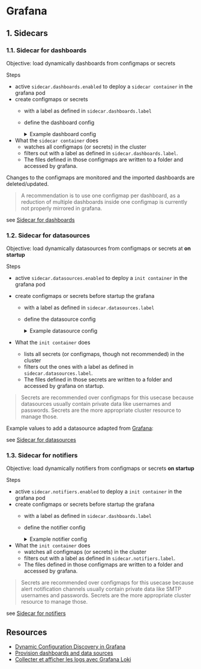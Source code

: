 # Grafana

## 1. Sidecars

### 1.1. Sidecar for dashboards

Objective: load dynamically dashboards from configmaps or secrets

Steps

- active `sidecar.dashboards.enabled` to deploy a `sidecar container` in the grafana pod
- create configmaps or secrets
  - with a label as defined in `sidecar.dashboards.label`
  - define the dashboard config
    <details close=""> <summary>Example dashboard config</summary>

    ```yaml
    apiVersion: v1
    kind: ConfigMap
    metadata:
      name: sample-grafana-dashboard
      labels:
        grafana_dashboard: "1"
    data:
      k8s-dashboard.json: |-
      [...]
    ```

    </details>
- What the `sidecar container` does
  - watches all configmaps (or secrets) in the cluster
  - filters out with a label as defined in `sidecar.dashboards.label`.
  - The files defined in those configmaps are written to a folder and accessed by grafana.

Changes to the configmaps are monitored and the imported dashboards are deleted/updated.

> A recommendation is to use one configmap per dashboard, as a reduction of multiple dashboards inside one configmap is currently not properly mirrored in grafana.

see [Sidecar for dashboards](https://github.com/grafana/helm-charts/blob/main/charts/grafana/README.md#sidecar-for-dashboards)

### 1.2. Sidecar for datasources

Objective: load dynamically datasources from configmaps or secrets at **on startup**

Steps

- active `sidecar.datasources.enabled` to deploy a `init container` in the grafana pod

- create configmaps or secrets before startup the grafana
  - with a label as defined in `sidecar.datasources.label`
  - define the datasource config
    <details close=""> <summary>Example datasource config</summary>

    ```yaml
    datasources:
    datasources.yaml:
      apiVersion: 1
      datasources:
          # <string, required> name of the datasource. Required
        - name: Graphite
          # <string, required> datasource type. Required
          type: graphite
          # <string, required> access mode. proxy or direct (Server or Browser in the UI). Required
          access: proxy
          # <int> org id. will default to orgId 1 if not specified
          orgId: 1
          # <string> url
          url: http://localhost:8080
          # <string> database password, if used
          password:
          # <string> database user, if used
          user:
          # <string> database name, if used
          database:
          # <bool> enable/disable basic auth
          basicAuth:
          # <string> basic auth username
          basicAuthUser:
          # <string> basic auth password
          basicAuthPassword:
          # <bool> enable/disable with credentials headers
          withCredentials:
          # <bool> mark as default datasource. Max one per org
          isDefault:
          # <map> fields that will be converted to json and stored in json_data
          jsonData:
            graphiteVersion: "1.1"
            tlsAuth: true
            tlsAuthWithCACert: true
          # <string> json object of data that will be encrypted.
          secureJsonData:
            tlsCACert: "..."
            tlsClientCert: "..."
            tlsClientKey: "..."
          version: 1
          # <bool> allow users to edit datasources from the UI.
          editable: false
      ```

    </details>

- What the `init container` does
  - lists all secrets (or configmaps, though not recommended) in the cluster
  - filters out the ones with a label as defined in `sidecar.datasources.label`.
  - The files defined in those secrets are written to a folder and accessed by grafana on startup. 
  
> Secrets are recommended over configmaps for this usecase because datasources usually contain private data like usernames and passwords. Secrets are the more appropriate cluster resource to manage those.

Example values to add a datasource adapted from [Grafana](http://docs.grafana.org/administration/provisioning/#example-datasource-config-file):

see [Sidecar for datasources](https://github.com/grafana/helm-charts/blob/main/charts/grafana/README.md#sidecar-for-datasources)

### 1.3. Sidecar for notifiers

Objective: load dynamically notifiers from configmaps or secrets **on startup**

Steps

- active `sidecar.notifiers.enabled` to deploy a `init container` in the grafana pod
- create configmaps or secrets before startup the grafana
  - with a label as defined in `sidecar.dashboards.label`
  - define the notifier config
    <details close=""> <summary>Example notifier config</summary>

    ```yaml
    notifiers:
      - name: notification-channel-1
        type: slack
        uid: notifier1
        # either
        org_id: 2
        # or
        org_name: Main Org.
        is_default: true
        send_reminder: true
        frequency: 1h
        disable_resolve_message: false
        # See `Supported Settings` section for settings supporter for each
        # alert notification type.
        settings:
          recipient: 'XXX'
          token: 'xoxb'
          uploadImage: true
          url: https://slack.com

    delete_notifiers:
      - name: notification-channel-1
        uid: notifier1
        org_id: 2
      - name: notification-channel-2
        # default org_id: 1
    ```

    </details>
- What the `init container` does
  - watches all configmaps (or secrets) in the cluster
  - filters out with a label as defined in `sidecar.notifiers.label`.
  - The files defined in those configmaps are written to a folder and accessed by grafana.

> Secrets are recommended over configmaps for this usecase because alert notification channels usually contain private data like SMTP usernames and passwords. Secrets are the more appropriate cluster resource to manage those.

see [Sidecar for notifiers](https://github.com/grafana/helm-charts/blob/main/charts/grafana/README.md#sidecar-for-notifiers)

## Resources

- [Dynamic Configuration Discovery in Grafana](https://johnharris.io/2019/03/dynamic-configuration-discovery-in-grafana/)
- [Provision dashboards and data sources](https://grafana.com/tutorials/provision-dashboards-and-data-sources/)
- [Collecter et afficher les logs avec Grafana Loki](https://www.aukfood.fr/collecter-et-afficher-les-logs-avec-grafana-loki/)
